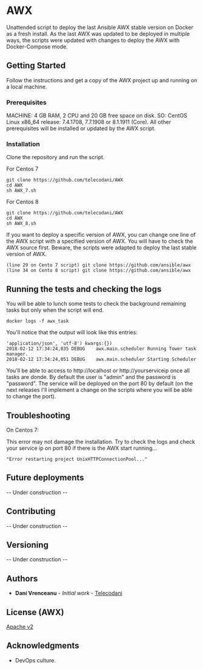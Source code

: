 # AWX

Unattended script to deploy the last Ansible AWX stable version on Docker as a fresh install. As the last AWX was updated to be deployed in multiple ways, the scripts were updated with changes to deploy the AWX with Docker-Compose mode.

## Getting Started

Follow the instructions and get a copy of the AWX project up and running on a local machine.

### Prerequisites

MACHINE: 4 GB RAM, 2 CPU and 20 GB free space on disk.
SO: CentOS Linux x86_64 release: 7.4.1708, 7.7.1908  or 8.1.1911 (Core). All other prerequisites will be installed or updated by the AWX script.

### Installation

Clone the repository and run the script.

For Centos 7
```
git clone https://github.com/telecodani/AWX
cd AWX
sh AWX_7.sh
```

For Centos 8
```
git clone https://github.com/telecodani/AWX
cd AWX
sh AWX_8.sh
```

If you want to deploy a specific version of AWX, you can change one line of the AWX script with a specified version of AWX. You will have to check the AWX source first. Beware, the scripts were adapted to deploy the last stable version of AWX.
```
(line 29 on Cento 7 script) git clone https://github.com/ansible/awx
(line 34 on Cento 8 script) git clone https://github.com/ansible/awx
```

## Running the tests and checking the logs

You will be able to lunch some tests to check the background remaining tasks but only when the script will end.
```
docker logs -f awx_task
```

You'll notice that the output will look like this entries:
```
'application/json', 'utf-8') kwargs:{})
2018-02-12 17:34:24,035 DEBUG    awx.main.scheduler Running Tower task manager.
2018-02-12 17:34:24,051 DEBUG    awx.main.scheduler Starting Scheduler
```

You'll be able to access to http://localhost or http://yourserviceip once all tasks are donde. By default the user is "admin" and the password is "password". The service will be deployed on the port 80 by default (on the next releases I'll implement a change on the scripts where you will be able to change the port).

## Troubleshooting

On Centos 7:

This error may not damage the installation. Try to check the logs and check your service ip on port 80 if there is the AWX start running... 
```
"Error restarting project UnixHTTPConnectionPool..."
```

## Future deployments

-- Under construction --

## Contributing

 -- Under construction --

## Versioning

 -- Under construction --

## Authors

* **Dani Vrenceanu** - *Initial work* - [Telecodani](https://github.com/telecodani)

## License (AWX)

[Apache v2](https://github.com/ansible/awx/blob/devel/LICENSE.md)

## Acknowledgments

* DevOps culture.
